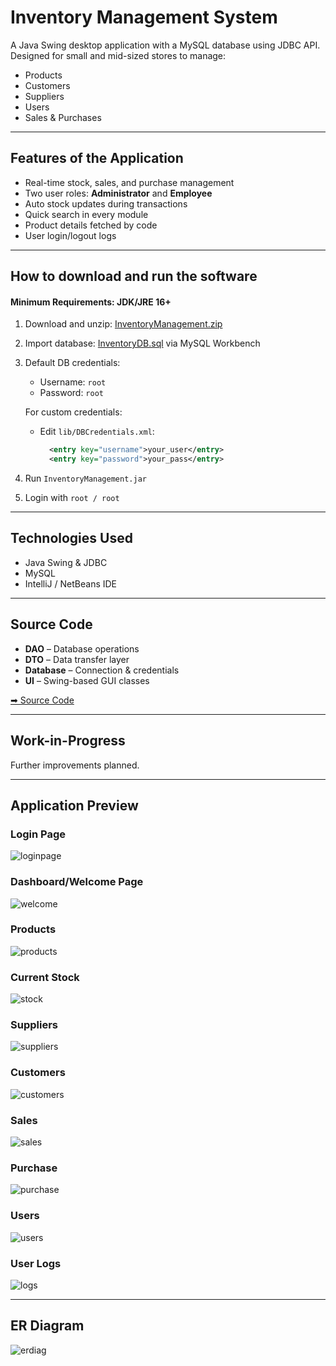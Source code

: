 # Inventory Management System

A Java Swing desktop application with a MySQL database using JDBC API.  
Designed for small and mid-sized stores to manage:

- Products
- Customers
- Suppliers
- Users
- Sales & Purchases

---

## Features of the Application

- Real-time stock, sales, and purchase management  
- Two user roles: **Administrator** and **Employee**  
- Auto stock updates during transactions  
- Quick search in every module  
- Product details fetched by code  
- User login/logout logs  

---

## How to download and run the software

#### Minimum Requirements: JDK/JRE 16+

1. Download and unzip: [InventoryManagement.zip](InventoryManagement.zip)  
2. Import database: [InventoryDB.sql](SQL/InventoryDB.sql) via MySQL Workbench  
3. Default DB credentials:
    - Username: `root`
    - Password: `root`

   For custom credentials:
   - Edit `lib/DBCredentials.xml`:
     ```xml
       <entry key="username">your_user</entry>
       <entry key="password">your_pass</entry>
     ```
4. Run `InventoryManagement.jar`
5. Login with `root / root`

---

## Technologies Used

- Java Swing & JDBC  
- MySQL  
- IntelliJ / NetBeans IDE  

---

## Source Code

- **DAO** – Database operations  
- **DTO** – Data transfer layer  
- **Database** – Connection & credentials  
- **UI** – Swing-based GUI classes  

[➡ Source Code](src/com/inventory/)

---

## Work-in-Progress

Further improvements planned.

---

## Application Preview

### Login Page
![loginpage](InventoryManagementSystem-master/screenshots/login.png)

### Dashboard/Welcome Page
![welcome](InventoryManagementSystem-master/screenshots/welcome.png)

### Products
![products](InventoryManagementSystem-master/screenshots/products.png)

### Current Stock
![stock](InventoryManagementSystem-master/screenshots/stock.png)

### Suppliers
![suppliers](InventoryManagementSystem-master/screenshots/suppliers.png)

### Customers
![customers](InventoryManagementSystem-master/screenshots/customers.png)

### Sales
![sales](InventoryManagementSystem-master/screenshots/sales.png)

### Purchase
![purchase](InventoryManagementSystem-master/screenshots/purchase.png)

### Users
![users](InventoryManagementSystem-master/screenshots/users.png)

### User Logs
![logs](InventoryManagementSystem-master/screenshots/logs.png)

---

## ER Diagram
![erdiag](InventoryManagementSystem-master/screenshots/ERDiagram.png)
